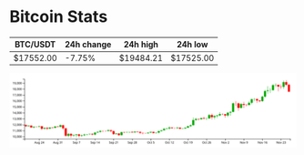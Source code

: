 # Bitcoin Stats

BTC/USDT|24h change|24h high|24h low|
|---|---|---|---|
|$17552.00|-7.75%|$19484.21|$17525.00|

<img src="./chart.svg">
